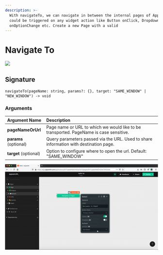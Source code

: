 ```yaml
---
description: >-
  With navigateTo, we can navigate in between the internal pages of Appsmith. It
  could be triggered on any widget action like Button onClick, Dropdown
  onOptionChange etc. Create a new Page with a valid
---
```


# Navigate To

![](../.gitbook/assets/nav.gif)

## Signature

```text
navigateTo(pageName: string, params?: {}, target: "SAME_WINDOW" | "NEW_WINDOW") -> void
```

### Arguments

| **Argument Name** | **Description** |
| :--- | :--- |
| **pageNameOrUrl** | Page name or URL to which we would like to be transported. PageName is case sensitive. |
| **params** \(optional\) | Query parameters passed via the URL. Used to share information with destination page. |
| **target** \(optional\) | Option to configure where to open the url. Default: "SAME\_WINDOW" |

![Click to expand](../.gitbook/assets/navigateTo.gif)

